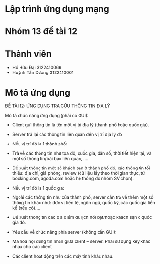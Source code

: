 # Lập trình ứng dụng mạng
# Nhóm 13 đề tài 12

# Thành viên
- Hồ Hữu Đại       3122410066
- Huỳnh Tấn Dương  3122410061

# Mô tả ứng dụng
ĐỀ TÀI 12: ỨNG DỤNG TRA CỨU THÔNG TIN ĐỊA LÝ

Mô tả chức năng ứng dụng (phải có GUI):
- Client gửi thông tin là tên một vị trí địa lý (thành phố hoặc quốc gia).
- Server trả lại các thông tin liên quan đến vị trí địa lý đó
- Nếu vị trí đó là 1 thành phố:
- Trả về các thông tin như tọa độ, quốc gia, dân số, thời tiết hiện tại, và một số thông tin/bài báo liên quan, ....
- Đề xuất thông tin một số khách sạn ở thành phố đó, các thông tin tối thiểu: địa chỉ, giá phòng, review (dữ liệu lấy theo thời gian thực, từ booking.com, agoda.com hoặc hệ thống do nhóm SV chọn).

- Nếu vị trí đó là 1 quốc gia:
- Ngoài các thông tin như của thành phố, server cần trả về thêm một số thông tin khác như: đơn vị tiền tệ, ngôn ngữ, quốc kỳ, các quốc gia liền kề (nếu có)....
- Đề xuất thông tin các địa điểm du lịch nổi bật/hoặc khách sạn ở quốc gia đó.

- Yêu cầu về chức năng phía server (không cần GUI):
- Mã hóa nội dung tin nhắn giữa client – server. Phải sử dụng key khác nhau cho các client
- Các client hoạt động trên các máy tính khác nhau.
